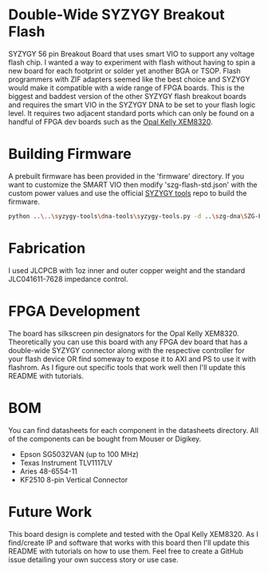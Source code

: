 # Double-Wide SYZYGY Breakout Flash
SYZYGY 56 pin Breakout Board that uses smart VIO to support any voltage flash chip. I wanted a way to experiment with flash without having to spin a new board for each footprint or solder yet another BGA or TSOP. Flash programmers with ZIF adapters seemed like the best choice and SYZYGY would make it compatible with a wide range of FPGA boards. This is the biggest and baddest version of the other SYZYGY flash breakout boards and requires the smart VIO in the SYZYGY DNA to be set to your flash logic level. It requires two adjacent standard ports which can only be found on a handful of FPGA dev boards such as the [Opal Kelly XEM8320](https://opalkelly.com/products/xem8320/).

# Building Firmware
A prebuilt firmware has been provided in the 'firmware' directory. If you want to customize the SMART VIO then modify 'szg-flash-std.json' with the custom power values and use the official [SYZYGY tools](https://github.com/SYZYGYfpga/syzygy-tools/) repo to build the firmware. 

```bash
python ..\..\syzygy-tools\dna-tools\syzygy-tools.py -d ..\szg-dna\SZG-FLASH\szg-flash-std.json -f ..\..\syzygy-tools\pod-fw\avr-dna-fw-main.hex
```

# Fabrication
I used JLCPCB with 1oz inner and outer copper weight and the standard JLC041611-7628 impedance control.

# FPGA Development
The board has silkscreen pin designators for the Opal Kelly XEM8320. Theoretically you can use this board with any FPGA dev board that has a double-wide SYZYGY connector along with the respective controller for your flash device OR find someway to expose it to AXI and PS to use it with flashrom. As I figure out specific tools that work well then I'll update this README with tutorials.

# BOM
You can find datasheets for each component in the datasheets directory. All of the components can be bought from Mouser or Digikey. 
* Epson SG5032VAN (up to 100 MHz)
* Texas Instrument TLV1117LV
* Aries 48-6554-11
* KF2510 8-pin Vertical Connector

# Future Work
This board design is complete and tested with the Opal Kelly XEM8320. As I find/create IP and software that works with this board then I'll update this README with tutorials on how to use them. Feel free to create a GitHub issue detailing your own success story or use case.

